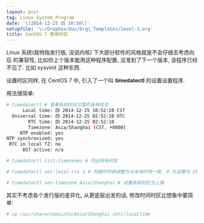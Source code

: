 ```yaml
---
layout: post
tag: Linux_System_Program
date: '\[2014-12-25 四 10:50\]'
setupfile: '\~/Dropbox/Doc/Org\_Templates/level-1.org'
title: CentOS 7 修改时区
---
```


Linux 系统(我特指发行版, 没说内核)
下大部分软件的风格就是不会仔细去考虑向后 的兼容性,
比如你上个版本能用这种程序配置, 没准到了下一个版本, 该程序已经不见了.
比如 sysvinit 这种东西.

设置时区同样, 在 CentOS 7 中, 引入了一个叫 **timedatectl**
的设置设置程序.

用法很简单:

``` bash
# timedatectl # 查看系统时间方面的各种状态
      Local time: 四 2014-12-25 10:52:10 CST
  Universal time: 四 2014-12-25 02:52:10 UTC
        RTC time: 四 2014-12-25 02:52:10
        Timezone: Asia/Shanghai (CST, +0800)
     NTP enabled: yes
NTP synchronized: yes
 RTC in local TZ: no
      DST active: n/a
```

``` bash
# timedatectl list-timezones # 列出所有时区
```

``` bash
# timedatectl set-local-rtc 1 # 将硬件时钟调整为与本地时钟一致, 0 为设置为 UTC 时间
```

``` bash
# timedatectl set-timezone Asia/Shanghai # 设置系统时区为上海
```

其实不考虑各个发行版的差异化, 从更底层出发的话,
修改时间时区比想象中要简单:

``` bash
# cp /usr/share/zoneinfo/Asia/Shanghai /etc/localtime
```
